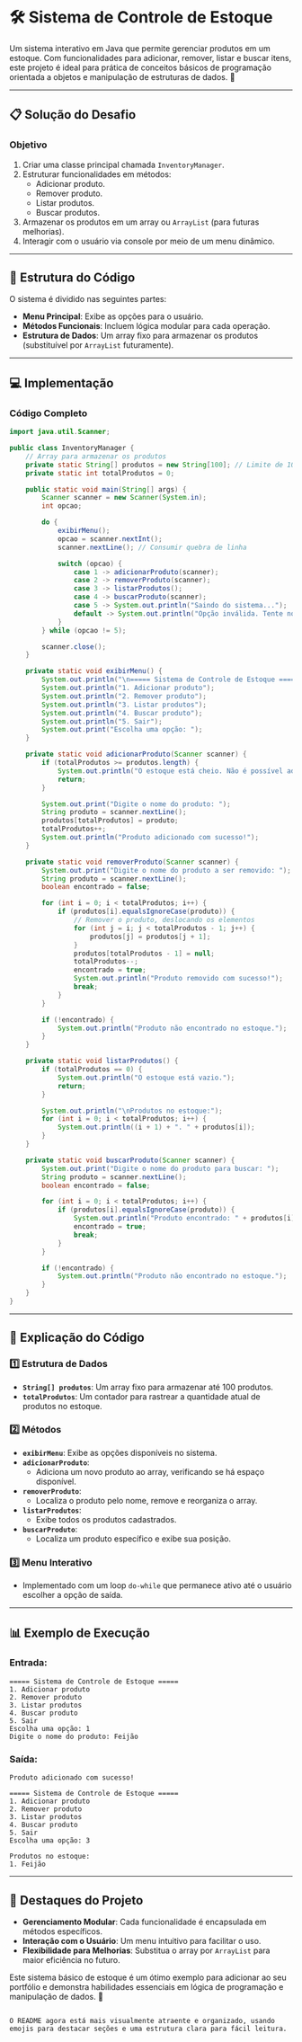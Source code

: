# 🛠️ Sistema de Controle de Estoque

Um sistema interativo em Java que permite gerenciar produtos em um estoque. Com funcionalidades para adicionar, remover, listar e buscar itens, este projeto é ideal para prática de conceitos básicos de programação orientada a objetos e manipulação de estruturas de dados. 🚀

---

## 📋 Solução do Desafio

### Objetivo
1. Criar uma classe principal chamada `InventoryManager`.
2. Estruturar funcionalidades em métodos:
   - Adicionar produto.
   - Remover produto.
   - Listar produtos.
   - Buscar produtos.
3. Armazenar os produtos em um array ou `ArrayList` (para futuras melhorias).
4. Interagir com o usuário via console por meio de um menu dinâmico.

---

## 📂 Estrutura do Código

O sistema é dividido nas seguintes partes:
- **Menu Principal**: Exibe as opções para o usuário.
- **Métodos Funcionais**: Incluem lógica modular para cada operação.
- **Estrutura de Dados**: Um array fixo para armazenar os produtos (substituível por `ArrayList` futuramente).

---

## 💻 Implementação

### Código Completo

```java
import java.util.Scanner;

public class InventoryManager {
    // Array para armazenar os produtos
    private static String[] produtos = new String[100]; // Limite de 100 produtos
    private static int totalProdutos = 0;

    public static void main(String[] args) {
        Scanner scanner = new Scanner(System.in);
        int opcao;

        do {
            exibirMenu();
            opcao = scanner.nextInt();
            scanner.nextLine(); // Consumir quebra de linha

            switch (opcao) {
                case 1 -> adicionarProduto(scanner);
                case 2 -> removerProduto(scanner);
                case 3 -> listarProdutos();
                case 4 -> buscarProduto(scanner);
                case 5 -> System.out.println("Saindo do sistema...");
                default -> System.out.println("Opção inválida. Tente novamente.");
            }
        } while (opcao != 5);

        scanner.close();
    }

    private static void exibirMenu() {
        System.out.println("\n===== Sistema de Controle de Estoque =====");
        System.out.println("1. Adicionar produto");
        System.out.println("2. Remover produto");
        System.out.println("3. Listar produtos");
        System.out.println("4. Buscar produto");
        System.out.println("5. Sair");
        System.out.print("Escolha uma opção: ");
    }

    private static void adicionarProduto(Scanner scanner) {
        if (totalProdutos >= produtos.length) {
            System.out.println("O estoque está cheio. Não é possível adicionar mais produtos.");
            return;
        }

        System.out.print("Digite o nome do produto: ");
        String produto = scanner.nextLine();
        produtos[totalProdutos] = produto;
        totalProdutos++;
        System.out.println("Produto adicionado com sucesso!");
    }

    private static void removerProduto(Scanner scanner) {
        System.out.print("Digite o nome do produto a ser removido: ");
        String produto = scanner.nextLine();
        boolean encontrado = false;

        for (int i = 0; i < totalProdutos; i++) {
            if (produtos[i].equalsIgnoreCase(produto)) {
                // Remover o produto, deslocando os elementos
                for (int j = i; j < totalProdutos - 1; j++) {
                    produtos[j] = produtos[j + 1];
                }
                produtos[totalProdutos - 1] = null;
                totalProdutos--;
                encontrado = true;
                System.out.println("Produto removido com sucesso!");
                break;
            }
        }

        if (!encontrado) {
            System.out.println("Produto não encontrado no estoque.");
        }
    }

    private static void listarProdutos() {
        if (totalProdutos == 0) {
            System.out.println("O estoque está vazio.");
            return;
        }

        System.out.println("\nProdutos no estoque:");
        for (int i = 0; i < totalProdutos; i++) {
            System.out.println((i + 1) + ". " + produtos[i]);
        }
    }

    private static void buscarProduto(Scanner scanner) {
        System.out.print("Digite o nome do produto para buscar: ");
        String produto = scanner.nextLine();
        boolean encontrado = false;

        for (int i = 0; i < totalProdutos; i++) {
            if (produtos[i].equalsIgnoreCase(produto)) {
                System.out.println("Produto encontrado: " + produtos[i] + " (Posição: " + (i + 1) + ")");
                encontrado = true;
                break;
            }
        }

        if (!encontrado) {
            System.out.println("Produto não encontrado no estoque.");
        }
    }
}
```

---

## 🧩 Explicação do Código

### 1️⃣ Estrutura de Dados
- **`String[] produtos`**: Um array fixo para armazenar até 100 produtos.
- **`totalProdutos`**: Um contador para rastrear a quantidade atual de produtos no estoque.

### 2️⃣ Métodos
- **`exibirMenu`**: Exibe as opções disponíveis no sistema.
- **`adicionarProduto`**:
    - Adiciona um novo produto ao array, verificando se há espaço disponível.
- **`removerProduto`**:
    - Localiza o produto pelo nome, remove e reorganiza o array.
- **`listarProdutos`**:
    - Exibe todos os produtos cadastrados.
- **`buscarProduto`**:
    - Localiza um produto específico e exibe sua posição.

### 3️⃣ Menu Interativo
- Implementado com um loop `do-while` que permanece ativo até o usuário escolher a opção de saída.

---

## 📊 Exemplo de Execução

### Entrada:

```plaintext
===== Sistema de Controle de Estoque =====
1. Adicionar produto
2. Remover produto
3. Listar produtos
4. Buscar produto
5. Sair
Escolha uma opção: 1
Digite o nome do produto: Feijão
```

### Saída:

```plaintext
Produto adicionado com sucesso!

===== Sistema de Controle de Estoque =====
1. Adicionar produto
2. Remover produto
3. Listar produtos
4. Buscar produto
5. Sair
Escolha uma opção: 3

Produtos no estoque:
1. Feijão
```

---

## 🌟 Destaques do Projeto

- **Gerenciamento Modular**: Cada funcionalidade é encapsulada em métodos específicos.
- **Interação com o Usuário**: Um menu intuitivo para facilitar o uso.
- **Flexibilidade para Melhorias**: Substitua o array por `ArrayList` para maior eficiência no futuro.

Este sistema básico de estoque é um ótimo exemplo para adicionar ao seu portfólio e demonstra habilidades essenciais em lógica de programação e manipulação de dados. 💼
``` 

O README agora está mais visualmente atraente e organizado, usando emojis para destacar seções e uma estrutura clara para fácil leitura.
